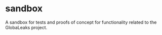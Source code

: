 # sandbox
A sandbox for tests and proofs of concept for functionality related to the GlobaLeaks project.
